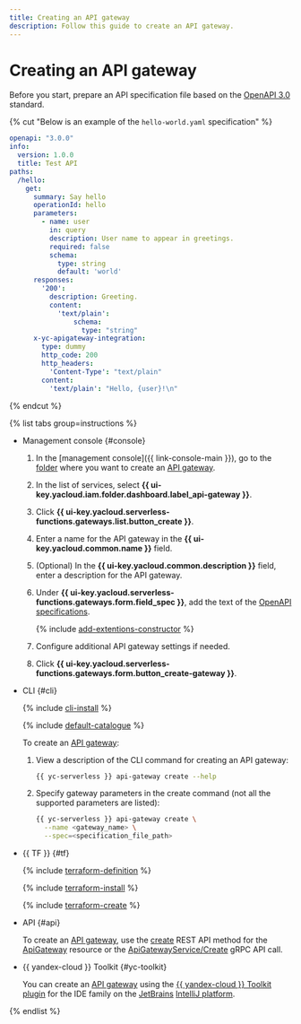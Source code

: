 ```yaml
---
title: Creating an API gateway
description: Follow this guide to create an API gateway.
---
```


# Creating an API gateway

Before you start, prepare an API specification file based on the [OpenAPI 3.0](https://github.com/OAI/OpenAPI-Specification) standard.

{% cut "Below is an example of the `hello-world.yaml` specification" %}

```yaml
openapi: "3.0.0"
info:
  version: 1.0.0
  title: Test API
paths:
  /hello:
    get:
      summary: Say hello
      operationId: hello
      parameters:
        - name: user
          in: query
          description: User name to appear in greetings.
          required: false
          schema:
            type: string
            default: 'world'
      responses:
        '200':
          description: Greeting.
          content:
            'text/plain':
                schema:
                  type: "string"
      x-yc-apigateway-integration:
        type: dummy
        http_code: 200
        http_headers:
          'Content-Type': "text/plain"
        content:
          'text/plain': "Hello, {user}!\n"
```

{% endcut %}

{% list tabs group=instructions %}

- Management console {#console}

  1. In the [management console]({{ link-console-main }}), go to the [folder](../../resource-manager/concepts/resources-hierarchy.md#folder) where you want to create an [API gateway](../concepts/index.md).
  1. In the list of services, select **{{ ui-key.yacloud.iam.folder.dashboard.label_api-gateway }}**.
  1. Click **{{ ui-key.yacloud.serverless-functions.gateways.list.button_create }}**.
  1. Enter a name for the API gateway in the **{{ ui-key.yacloud.common.name }}** field.
  1. (Optional) In the **{{ ui-key.yacloud.common.description }}** field, enter a description for the API gateway.
  1. Under **{{ ui-key.yacloud.serverless-functions.gateways.form.field_spec }}**, add the text of the [OpenAPI specifications](https://en.wikipedia.org/wiki/OpenAPI_Specification).

      {% include [add-extentions-constructor](../../_includes/api-gateway/add-extentions-constructor.md) %}

  1. Configure additional API gateway settings if needed.
  1. Click **{{ ui-key.yacloud.serverless-functions.gateways.form.button_create-gateway }}**.

- CLI {#cli}

  {% include [cli-install](../../_includes/cli-install.md) %}

  {% include [default-catalogue](../../_includes/default-catalogue.md) %}

  To create an [API gateway](../concepts/index.md):
  1. View a description of the CLI command for creating an API gateway:

     ```bash
     {{ yc-serverless }} api-gateway create --help
     ```

  1. Specify gateway parameters in the create command (not all the supported parameters are listed):

     ```bash
     {{ yc-serverless }} api-gateway create \
       --name <gateway_name> \
       --spec=<specification_file_path>
     ```

- {{ TF }} {#tf}

  {% include [terraform-definition](../../_tutorials/_tutorials_includes/terraform-definition.md) %}

  {% include [terraform-install](../../_includes/terraform-install.md) %}

  {% include [terraform-create](../../_includes/api-gateway/terraform-create.md) %}

- API {#api}

  To create an [API gateway](../concepts/index.md), use the [create](../apigateway/api-ref/ApiGateway/create.md) REST API method for the  [ApiGateway](../apigateway/api-ref/ApiGateway/index.md) resource or the [ApiGatewayService/Create](../apigateway/api-ref/grpc/ApiGateway/create.md) gRPC API call.

- {{ yandex-cloud }} Toolkit {#yc-toolkit}

  You can create an [API gateway](../concepts/index.md) using the [{{ yandex-cloud }} Toolkit plugin](https://github.com/yandex-cloud/ide-plugin-jetbrains/blob/master/README.en.md) for the IDE family on the [JetBrains](https://www.jetbrains.com/) [IntelliJ platform](https://www.jetbrains.com/opensource/idea/).

{% endlist %}